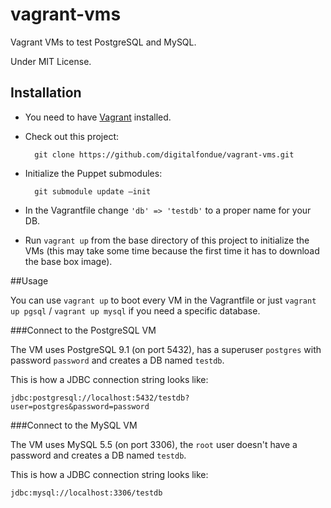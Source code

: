 vagrant-vms
===========

Vagrant VMs to test PostgreSQL and MySQL.

Under MIT License.

## Installation

* You need to have [Vagrant] installed.

* Check out this project:

        git clone https://github.com/digitalfondue/vagrant-vms.git
        
* Initialize the Puppet submodules:

        git submodule update –init
        
* In the Vagrantfile change `'db' => 'testdb'` to a proper name for your DB.

* Run `vagrant up` from the base directory of this project to initialize the VMs (this may take some time because the first time it has to download the base box image).

##Usage

You can use `vagrant up` to boot every VM in the Vagrantfile or just `vagrant up pgsql` / `vagrant up mysql` if you need a specific database.

###Connect to the PostgreSQL VM

The VM uses PostgreSQL 9.1 (on port 5432), has a superuser `postgres` with password `password` and creates a DB named `testdb`.

This is how a JDBC connection string looks like:

`jdbc:postgresql://localhost:5432/testdb?user=postgres&password=password`

###Connect to the MySQL VM

The VM uses MySQL 5.5 (on port 3306), the `root` user doesn't have a password and creates a DB named `testdb`.

This is how a JDBC connection string looks like:

`jdbc:mysql://localhost:3306/testdb`



[Vagrant]: http://www.vagrantup.com/